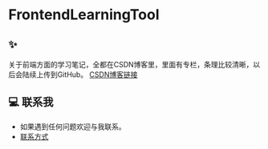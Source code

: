 # FrontendLearningTool

## ✨ 
关于前端方面的学习笔记，全都在CSDN博客里，里面有专栏，条理比较清晰，以后会陆续上传到GitHub。
[CSDN博客链接](https://blog.csdn.net/qq_43199318)

## 💻 联系我
- 如果遇到任何问题欢迎与我联系。
- [联系方式](https://happyCoding1024.github.io/FrontendLearningTool/file/联系方式/联系方式.html)
